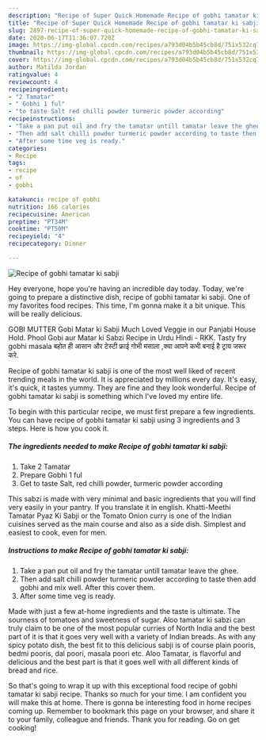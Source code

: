 ```yaml
---
description: "Recipe of Super Quick Homemade Recipe of gobhi tamatar ki sabji"
title: "Recipe of Super Quick Homemade Recipe of gobhi tamatar ki sabji"
slug: 2897-recipe-of-super-quick-homemade-recipe-of-gobhi-tamatar-ki-sabji
date: 2020-06-17T11:36:07.720Z
image: https://img-global.cpcdn.com/recipes/a793d04b5b45cb8d/751x532cq70/recipe-of-gobhi-tamatar-ki-sabji-recipe-main-photo.jpg
thumbnail: https://img-global.cpcdn.com/recipes/a793d04b5b45cb8d/751x532cq70/recipe-of-gobhi-tamatar-ki-sabji-recipe-main-photo.jpg
cover: https://img-global.cpcdn.com/recipes/a793d04b5b45cb8d/751x532cq70/recipe-of-gobhi-tamatar-ki-sabji-recipe-main-photo.jpg
author: Matilda Jordan
ratingvalue: 4
reviewcount: 4
recipeingredient:
- "2 Tamatar"
- " Gobhi 1 ful"
- "to taste Salt red chilli powder turmeric powder according"
recipeinstructions:
- "Take a pan put oil and fry the tamatar untill tamatar leave the ghee."
- "Then add salt chilli powder turmeric powder according to taste then add gobhi and mix well. After this cover them."
- "After some time veg is ready."
categories:
- Recipe
tags:
- recipe
- of
- gobhi

katakunci: recipe of gobhi 
nutrition: 166 calories
recipecuisine: American
preptime: "PT34M"
cooktime: "PT50M"
recipeyield: "4"
recipecategory: Dinner

---
```



![Recipe of gobhi tamatar ki sabji](https://img-global.cpcdn.com/recipes/a793d04b5b45cb8d/751x532cq70/recipe-of-gobhi-tamatar-ki-sabji-recipe-main-photo.jpg)

Hey everyone, hope you're having an incredible day today. Today, we're going to prepare a distinctive dish, recipe of gobhi tamatar ki sabji. One of my favorites food recipes. This time, I'm gonna make it a bit unique. This will be really delicious.

GOBI MUTTER Gobi Matar ki Sabji Much Loved Veggie in our Panjabi House Hold. Phool Gobi aur Matar ki Sabzi Recipe in Urdu Hindi - RKK. Tasty fry gobhi masala बहोत ही आसान और टेस्टी फ्राई गोभी मसाला ,क्या आपने कभी बनाई है ट्राय जरूर करे.

Recipe of gobhi tamatar ki sabji is one of the most well liked of recent trending meals in the world. It is appreciated by millions every day. It's easy, it's quick, it tastes yummy. They are fine and they look wonderful. Recipe of gobhi tamatar ki sabji is something which I've loved my entire life.


To begin with this particular recipe, we must first prepare a few ingredients. You can have recipe of gobhi tamatar ki sabji using 3 ingredients and 3 steps. Here is how you cook it.

<!--inarticleads1-->

##### The ingredients needed to make Recipe of gobhi tamatar ki sabji:

1. Take 2 Tamatar
1. Prepare  Gobhi 1 ful
1. Get to taste Salt, red chilli powder, turmeric powder according


This sabzi is made with very minimal and basic ingredients that you will find very easily in your pantry. If you translate it in english. Khatti-Meethi Tamatar Pyaz Ki Sabji or the Tomato Onion curry is one of the Indian cuisines served as the main course and also as a side dish. Simplest and easiest to cook, even for men. 

<!--inarticleads2-->

##### Instructions to make Recipe of gobhi tamatar ki sabji:

1. Take a pan put oil and fry the tamatar untill tamatar leave the ghee.
1. Then add salt chilli powder turmeric powder according to taste then add gobhi and mix well. After this cover them.
1. After some time veg is ready.


Made with just a few at-home ingredients and the taste is ultimate. The sourness of tomatoes and sweetness of sugar. Aloo tamatar ki sabzi can truly claim to be one of the most popular curries of North India and the best part of it is that it goes very well with a variety of Indian breads. As with any spicy potato dish, the best fit to this delicious sabji is of course plain pooris, bedmi pooris, dal poori, masala poori etc. Aloo Tamatar, is flavorful and delicious and the best part is that it goes well with all different kinds of bread and rice. 

So that's going to wrap it up with this exceptional food recipe of gobhi tamatar ki sabji recipe. Thanks so much for your time. I am confident you will make this at home. There is gonna be interesting food in home recipes coming up. Remember to bookmark this page on your browser, and share it to your family, colleague and friends. Thank you for reading. Go on get cooking!
